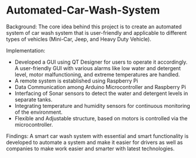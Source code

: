 # Automated-Car-Wash-System
Background:
The core idea behind this project is to create an automated system of car wash system that is user-friendly and applicable to different types of vehicles (Mini-Car, Jeep, and Heavy Duty Vehicle).

Implementation:
- Developed a GUI using QT Designer for users to operate it accordingly. A user-friendly GUI with various alarms like low water and detergent level, motor malfunctioning, and extreme temperatures are handled. 
- A remote system is established using Raspberry Pi 
- Data Communication among Arduino Microcontroller and Raspberry Pi
- Interfacing of Sonar sensors to detect the water and detergent levels in separate tanks.
- Integrating temperature and humidity sensors for continuous monitoring of the environment.
- Flexible and Adjustable structure, based on motors is controlled via the microcontroller.

Findings:
A smart car wash system with essential and smart functionality is developed to automate a system and make it easier for drivers as well as companies to make work easier and smarter with latest technologies.
